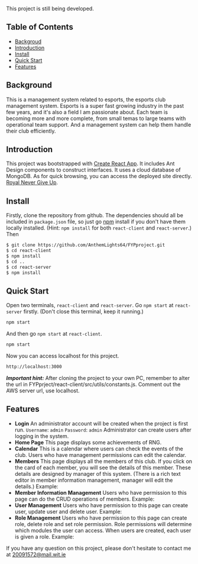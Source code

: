This project is still being developed.
## Table of Contents
- [Backgroud](#background)
- [Introduction](#introduction)
- [Install](#install)
- [Quick Start](#quick-start)
- [Features](#features)

## Background
This is a management system related to esports, the esports club management system.
Esports is a super fast growing industry in the past few years, and it's also a field I am passionate about. Each team is becoming more and more complete, from small temas to large teams with operational team support. And a management system can help them handle their club efficiently.

## Introduction
This project was bootstrapped with [Create React App](https://github.com/facebook/create-react-app). 
It includes Ant Design components to construct interfaces. 
It uses a cloud database of MongoDB.
As for quick browsing, you can access the deployed site directly. [Royal Never Give Up](ec2-54-217-174-185.eu-west-1.compute.amazonaws.com:80).

## Install
Firstly, clone the repository from github.
The dependencies should all be included in `package.json` file, so just go [npm](https://npmjs.com) install if you don't have them locally installed. (Hint: `npm install` for both `react-client` and `react-server`.)
Then 
```sh
$ git clone https://github.com/AnthemLights64/FYPproject.git
$ cd react-client
$ npm install
$ cd ..
$ cd react-server
$ npm install
```
## Quick Start
Open two terminals, `react-client` and `react-server`. 
Go `npm start` at `react-server` firstly. (Don't close this terminal, keep it running.)
``` sh
npm start
```
And then go `npm start` at `react-client`.
``` sh
npm start
```
Now you can access localhost for this project.
``` sh
http://localhost:3000
```
***Important hint:*** After cloning the project to your own PC, remember to alter the url in FYPprject/react-client/src/utils/constants.js. 
Comment out the AWS server url, use localhost.

## Features
- **Login**
An administrator account will be created when the project is first run. 
`Username`: `admin`
`Password`: `admin`
Administrator can create users after logging in the system.
- **Home Page**
This page displays some achievements of RNG.
- **Calendar**
This is a calendar where users can check the events of the club. Users who have management permissions can edit the calendar.
- **Members**
This page displays all the members of this club. If you click on the card of each member, you will see the details of this member. These details are designed by manager of this system. (There is a rich text editor in member information management, manager will edit the details.) Example:
- **Member Information Management**
Users who have permission to this page can do the CRUD operations of members. Example:
- **User Management**
Users who have permission to this page can create user, update user and delete user. Example:
- **Role Management**
Users who have permission to this page can create role, delete role and set role permission. Role permissions will determine which modules the user can access. When users are created, each user is given a role. Example: 

If you have any question on this project, please don't hesitate to contact me at 20091572@mail.wit.ie